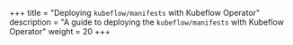 +++
title = "Deploying <code>kubeflow/manifests</code> with Kubeflow Operator"
description = "A guide to deploying the `kubeflow/manifests` with Kubeflow Operator"
weight = 20
+++
